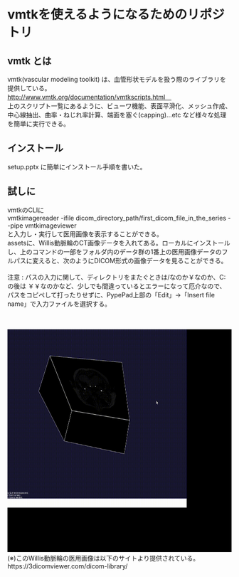 # vmtkを使えるようになるためのリポジトリ

## vmtk とは
vmtk(vascular modeling toolkit) は、血管形状モデルを扱う際のライブラリを提供している。<br>
http://www.vmtk.org/documentation/vmtkscripts.html　<br>
上のスクリプト一覧にあるように、ビューワ機能、表面平滑化、メッシュ作成、中心線抽出、曲率・ねじれ率計算、端面を塞ぐ(capping)...etc など様々な処理を簡単に実行できる。

## インストール
setup.pptx に簡単にインストール手順を書いた。

## 試しに
vmtkのCLIに <br>
vmtkimagereader -ifile dicom_directory_path/first_dicom_file_in_the_series --pipe vmtkimageviewer <br>
と入力し・実行して医用画像を表示することができる。
<br>
assetsに、Willis動脈輪のCT画像データを入れてある。ローカルにインストールし、上のコマンドの一部をフォルダ内のデータ群の1番上の医用画像データのフルパスに変えると、次のようにDICOM形式の画像データを見ることができる。<br>
<br>
注意 : パスの入力に関して、ディレクトリをまたぐときは/なのか￥なのか、C:の後は ￥￥なのかなど、少しでも間違っているとエラーになって厄介なので、パスをコピペして打ったりせずに、PypePad上部の「Edit」→「Insert file name」で入力ファイルを選択する。

<br>
<br>

<img src="../assets/Trim.gif" width="535" height="501" />

<br>
(※)このWillis動脈輪の医用画像は以下のサイトより提供されている。 <br>
https://3dicomviewer.com/dicom-library/
